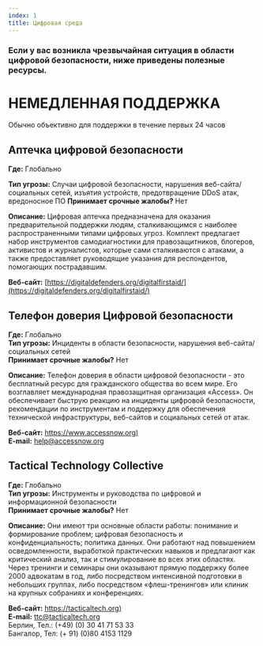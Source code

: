 ```yaml
---
index: 1
title: Цифровая среда
---
```

### Если у вас возникла чрезвычайная ситуация в области цифровой безопасности, ниже приведены полезные ресурсы.

# НЕМЕДЛЕННАЯ ПОДДЕРЖКА

 Обычно объективно для поддержки в течение первых 24 часов

## Аптечка цифровой безопасности

**Где:** Глобально 

**Тип угрозы:** Случаи цифровой безопасности, нарушения веб-сайта/социальных сетей, изъятия устройств, предотвращение DDoS атак, вредоносное ПО 
**Принимает срочные жалобы?** Нет

**Описание:** Цифровая аптечка предназначена для оказания предварительной поддержки людям, сталкивающимся с наиболее распространенными типами цифровых угроз. Комплект предлагает набор инструментов самодиагностики для правозащитников, блогеров, активистов и журналистов, которые сами сталкиваются с атаками, а также предоставляет руководящие указания для респондентов, помогающих пострадавшим.

**Веб-сайт:** [https://digitaldefenders.org/digitalfirstaid/](https://digitaldefenders.org/digitalfirstaid/)

## Телефон доверия Цифровой безопасности

**Где:** Глобально  
**Тип угрозы:** Инциденты в области безопасности, нарушения веб-сайта/социальных сетей   
**Принимает срочные жалобы?** Нет  

**Описание:** Телефон доверия в области цифровой безопасности - это бесплатный ресурс для гражданского общества во всем мире. Его возглавляет международная правозащитная организация «Access». Он обеспечивает быструю реакцию на инциденты цифровой безопасности, рекомендации по инструментам и поддержку для обеспечения технической инфраструктуры, веб-сайтов и социальных сетей от атак. 

**Веб-сайт:** [https://www.accessnow.org)](https://www.accessnow.org)   
**E-mail:** help@accessnow.org  

## Tactical Technology Collective

**Где:** Глобально  
**Тип угрозы:** Инструменты и руководства по цифровой и информационной безопасности   
**Принимает срочные жалобы?** Нет  

**Описание:** Они имеют три основные области работы: понимание и формирование проблем; цифровая безопасность и конфиденциальность; политика данных. Они работают над повышением осведомленности, выработкой практических навыков и предлагают как критический анализ, так и стимулирование во всех этих областях. Через тренинги и семинары они оказывают прямую поддержку более 2000 адвокатам в год, либо посредством интенсивной подготовки в небольших группах, либо посредством «флеш-тренингов» или клиник на крупных собраниях и конференциях. 

**Веб-сайт:** [https://tacticaltech.org)](https://tacticaltech.org)   
**E-mail:** ttc@tacticaltech.org   
Берлин, Тел.: (+49) (0) 30 41 71 53 33   
Бангалор, Тел: (+ 91) (0)80 4153 1129  
